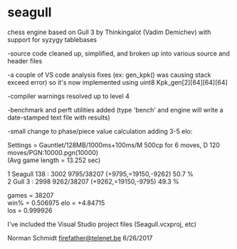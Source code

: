 # seagull
chess engine based on Gull 3 by Thinkingalot (Vadim Demichev)
with support for syzygy tablebases

-source code cleaned up, simplified, and broken up into various source and header files 

-a couple of VS code analysis fixes (ex: gen_kpk() was causing stack exceed error) 
so it's now implemented using uint8 Kpk_gen[2][64][64][64] 

-compiler warnings resolved up to level 4 

-benchmark and perft utilities added
(type 'bench' and engine will write a date-stamped text file with results)

-small change to phase/piece value calculation adding 3-5 elo: 

Settings = Gauntlet/128MB/1000ms+100ms/M 500cp for 6 moves, D 120 moves/PGN:10000.pgn(10000)	
(Avg game length = 13.252 sec)	

1 Seagull 138 : 3002 9795/38207 (+9795,=19150,-9262) 50.7 %          
2 Gull 3      : 2998 9262/38207 (+9262,=19150,-9795) 49.3 %

games = 38207	
win% = 0.506975	
elo = +4.84715	
los = 0.999926

I've included the Visual Studio project files (Seagull.vcxproj, etc)

Norman Schmidt
firefather@telenet.be
6/26/2017
